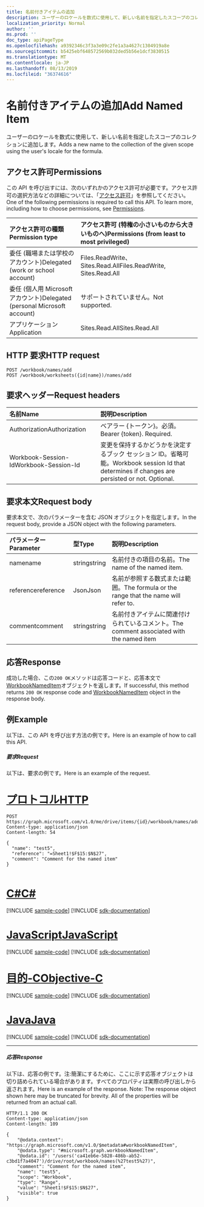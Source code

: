 ```yaml
---
title: 名前付きアイテムの追加
description: ユーザーのロケールを数式に使用して、新しい名前を指定したスコープのコレクションに追加します。
localization_priority: Normal
author: ''
ms.prod: ''
doc_type: apiPageType
ms.openlocfilehash: a9392346c3f3a3e09c2fe1a3a4627c1304919a8e
ms.sourcegitcommit: b5425ebf648572569b032ded5b56e1dcf3830515
ms.translationtype: MT
ms.contentlocale: ja-JP
ms.lasthandoff: 08/13/2019
ms.locfileid: "36374616"
---
```

# <a name="add-named-item"></a><span data-ttu-id="8ca96-103">名前付きアイテムの追加</span><span class="sxs-lookup"><span data-stu-id="8ca96-103">Add Named Item</span></span>

<span data-ttu-id="8ca96-104">ユーザーのロケールを数式に使用して、新しい名前を指定したスコープのコレクションに追加します。</span><span class="sxs-lookup"><span data-stu-id="8ca96-104">Adds a new name to the collection of the given scope using the user's locale for the formula.</span></span>

## <a name="permissions"></a><span data-ttu-id="8ca96-105">アクセス許可</span><span class="sxs-lookup"><span data-stu-id="8ca96-105">Permissions</span></span>
<span data-ttu-id="8ca96-p101">この API を呼び出すには、次のいずれかのアクセス許可が必要です。アクセス許可の選択方法などの詳細については、「[アクセス許可](/graph/permissions-reference)」を参照してください。</span><span class="sxs-lookup"><span data-stu-id="8ca96-p101">One of the following permissions is required to call this API. To learn more, including how to choose permissions, see [Permissions](/graph/permissions-reference).</span></span>

|<span data-ttu-id="8ca96-108">アクセス許可の種類</span><span class="sxs-lookup"><span data-stu-id="8ca96-108">Permission type</span></span>      | <span data-ttu-id="8ca96-109">アクセス許可 (特権の小さいものから大きいものへ)</span><span class="sxs-lookup"><span data-stu-id="8ca96-109">Permissions (from least to most privileged)</span></span>              |
|:--------------------|:---------------------------------------------------------|
|<span data-ttu-id="8ca96-110">委任 (職場または学校のアカウント)</span><span class="sxs-lookup"><span data-stu-id="8ca96-110">Delegated (work or school account)</span></span> | <span data-ttu-id="8ca96-111">Files.ReadWrite、Sites.Read.All</span><span class="sxs-lookup"><span data-stu-id="8ca96-111">Files.ReadWrite, Sites.Read.All</span></span>    |
|<span data-ttu-id="8ca96-112">委任 (個人用 Microsoft アカウント)</span><span class="sxs-lookup"><span data-stu-id="8ca96-112">Delegated (personal Microsoft account)</span></span> | <span data-ttu-id="8ca96-113">サポートされていません。</span><span class="sxs-lookup"><span data-stu-id="8ca96-113">Not supported.</span></span>    |
|<span data-ttu-id="8ca96-114">アプリケーション</span><span class="sxs-lookup"><span data-stu-id="8ca96-114">Application</span></span> | <span data-ttu-id="8ca96-115">Sites.Read.All</span><span class="sxs-lookup"><span data-stu-id="8ca96-115">Sites.Read.All</span></span> |

## <a name="http-request"></a><span data-ttu-id="8ca96-116">HTTP 要求</span><span class="sxs-lookup"><span data-stu-id="8ca96-116">HTTP request</span></span>
<!-- { "blockType": "ignored" } -->
```http
POST /workbook/names/add
POST /workbook/worksheets({id|name})/names/add

```
## <a name="request-headers"></a><span data-ttu-id="8ca96-117">要求ヘッダー</span><span class="sxs-lookup"><span data-stu-id="8ca96-117">Request headers</span></span>
| <span data-ttu-id="8ca96-118">名前</span><span class="sxs-lookup"><span data-stu-id="8ca96-118">Name</span></span>       | <span data-ttu-id="8ca96-119">説明</span><span class="sxs-lookup"><span data-stu-id="8ca96-119">Description</span></span>|
|:---------------|:----------|
| <span data-ttu-id="8ca96-120">Authorization</span><span class="sxs-lookup"><span data-stu-id="8ca96-120">Authorization</span></span>  | <span data-ttu-id="8ca96-p102">ベアラー {トークン}。必須。</span><span class="sxs-lookup"><span data-stu-id="8ca96-p102">Bearer {token}. Required.</span></span> |
| <span data-ttu-id="8ca96-123">Workbook-Session-Id</span><span class="sxs-lookup"><span data-stu-id="8ca96-123">Workbook-Session-Id</span></span>  | <span data-ttu-id="8ca96-p103">変更を保持するかどうかを決定するブック セッション ID。省略可能。</span><span class="sxs-lookup"><span data-stu-id="8ca96-p103">Workbook session Id that determines if changes are persisted or not. Optional.</span></span>|

## <a name="request-body"></a><span data-ttu-id="8ca96-126">要求本文</span><span class="sxs-lookup"><span data-stu-id="8ca96-126">Request body</span></span>
<span data-ttu-id="8ca96-127">要求本文で、次のパラメーターを含む JSON オブジェクトを指定します。</span><span class="sxs-lookup"><span data-stu-id="8ca96-127">In the request body, provide a JSON object with the following parameters.</span></span>

| <span data-ttu-id="8ca96-128">パラメーター</span><span class="sxs-lookup"><span data-stu-id="8ca96-128">Parameter</span></span>    | <span data-ttu-id="8ca96-129">型</span><span class="sxs-lookup"><span data-stu-id="8ca96-129">Type</span></span>   |<span data-ttu-id="8ca96-130">説明</span><span class="sxs-lookup"><span data-stu-id="8ca96-130">Description</span></span>|
|:---------------|:--------|:----------|
|<span data-ttu-id="8ca96-131">name</span><span class="sxs-lookup"><span data-stu-id="8ca96-131">name</span></span>|<span data-ttu-id="8ca96-132">string</span><span class="sxs-lookup"><span data-stu-id="8ca96-132">string</span></span>|<span data-ttu-id="8ca96-133">名前付きの項目の名前。</span><span class="sxs-lookup"><span data-stu-id="8ca96-133">The name of the named item.</span></span>|
|<span data-ttu-id="8ca96-134">reference</span><span class="sxs-lookup"><span data-stu-id="8ca96-134">reference</span></span>|<span data-ttu-id="8ca96-135">Json</span><span class="sxs-lookup"><span data-stu-id="8ca96-135">Json</span></span>|<span data-ttu-id="8ca96-136">名前が参照する数式または範囲。</span><span class="sxs-lookup"><span data-stu-id="8ca96-136">The formula or the range that the name will refer to.</span></span>|
|<span data-ttu-id="8ca96-137">comment</span><span class="sxs-lookup"><span data-stu-id="8ca96-137">comment</span></span>|<span data-ttu-id="8ca96-138">string</span><span class="sxs-lookup"><span data-stu-id="8ca96-138">string</span></span>|<span data-ttu-id="8ca96-139">名前付きアイテムに関連付けられているコメント。</span><span class="sxs-lookup"><span data-stu-id="8ca96-139">The comment associated with the named item</span></span>|

## <a name="response"></a><span data-ttu-id="8ca96-140">応答</span><span class="sxs-lookup"><span data-stu-id="8ca96-140">Response</span></span>

<span data-ttu-id="8ca96-141">成功した場合、この`200 OK`メソッドは応答コードと、応答本文で[WorkbookNamedItem](../resources/nameditem.md)オブジェクトを返します。</span><span class="sxs-lookup"><span data-stu-id="8ca96-141">If successful, this method returns `200 OK` response code and [WorkbookNamedItem](../resources/nameditem.md) object in the response body.</span></span>


## <a name="example"></a><span data-ttu-id="8ca96-142">例</span><span class="sxs-lookup"><span data-stu-id="8ca96-142">Example</span></span>
<span data-ttu-id="8ca96-143">以下は、この API を呼び出す方法の例です。</span><span class="sxs-lookup"><span data-stu-id="8ca96-143">Here is an example of how to call this API.</span></span>

##### <a name="request"></a><span data-ttu-id="8ca96-144">要求</span><span class="sxs-lookup"><span data-stu-id="8ca96-144">Request</span></span>
<span data-ttu-id="8ca96-145">以下は、要求の例です。</span><span class="sxs-lookup"><span data-stu-id="8ca96-145">Here is an example of the request.</span></span>

# <a name="httptabhttp"></a>[<span data-ttu-id="8ca96-146">プロトコル</span><span class="sxs-lookup"><span data-stu-id="8ca96-146">HTTP</span></span>](#tab/http)
<!-- {
  "blockType": "request",
  "name": "NamedItemcollection_add"
}-->
```http
POST https://graph.microsoft.com/v1.0/me/drive/items/{id}/workbook/names/add
Content-type: application/json
Content-length: 54

{
  "name": "test5",
  "reference": "=Sheet1!$F$15:$N$27",
  "comment": "Comment for the named item"
}


```
# <a name="ctabcsharp"></a>[<span data-ttu-id="8ca96-147">C#</span><span class="sxs-lookup"><span data-stu-id="8ca96-147">C#</span></span>](#tab/csharp)
[!INCLUDE [sample-code](../includes/snippets/csharp/nameditemcollection-add-csharp-snippets.md)]
[!INCLUDE [sdk-documentation](../includes/snippets/snippets-sdk-documentation-link.md)]

# <a name="javascripttabjavascript"></a>[<span data-ttu-id="8ca96-148">JavaScript</span><span class="sxs-lookup"><span data-stu-id="8ca96-148">JavaScript</span></span>](#tab/javascript)
[!INCLUDE [sample-code](../includes/snippets/javascript/nameditemcollection-add-javascript-snippets.md)]
[!INCLUDE [sdk-documentation](../includes/snippets/snippets-sdk-documentation-link.md)]

# <a name="objective-ctabobjc"></a>[<span data-ttu-id="8ca96-149">目的-C</span><span class="sxs-lookup"><span data-stu-id="8ca96-149">Objective-C</span></span>](#tab/objc)
[!INCLUDE [sample-code](../includes/snippets/objc/nameditemcollection-add-objc-snippets.md)]
[!INCLUDE [sdk-documentation](../includes/snippets/snippets-sdk-documentation-link.md)]

# <a name="javatabjava"></a>[<span data-ttu-id="8ca96-150">Java</span><span class="sxs-lookup"><span data-stu-id="8ca96-150">Java</span></span>](#tab/java)
[!INCLUDE [sample-code](../includes/snippets/java/nameditemcollection-add-java-snippets.md)]
[!INCLUDE [sdk-documentation](../includes/snippets/snippets-sdk-documentation-link.md)]

---


##### <a name="response"></a><span data-ttu-id="8ca96-151">応答</span><span class="sxs-lookup"><span data-stu-id="8ca96-151">Response</span></span>
<span data-ttu-id="8ca96-p104">以下は、応答の例です。注:簡潔にするために、ここに示す応答オブジェクトは切り詰められている場合があります。すべてのプロパティは実際の呼び出しから返されます。</span><span class="sxs-lookup"><span data-stu-id="8ca96-p104">Here is an example of the response. Note: The response object shown here may be truncated for brevity. All of the properties will be returned from an actual call.</span></span>
<!-- {
  "blockType": "response",
  "truncated": true,
  "@odata.type": "microsoft.graph.workbookNamedItem"
} -->
```http
HTTP/1.1 200 OK
Content-type: application/json
Content-length: 109

{
    "@odata.context": "https://graph.microsoft.com/v1.0/$metadata#workbookNamedItem",
    "@odata.type": "#microsoft.graph.workbookNamedItem",
    "@odata.id": "/users('ca41eb6e-5828-486b-ab52-c3bd1f7a4047')/drive/root/workbook/names(%27test5%27)",
    "comment": "Comment for the named item",
    "name": "test5",
    "scope": "Workbook",
    "type": "Range",
    "value": "Sheet1!$F$15:$N$27",
    "visible": true
}
```

<!-- uuid: 8fcb5dbc-d5aa-4681-8e31-b001d5168d79
2015-10-25 14:57:30 UTC -->
<!-- {
  "type": "#page.annotation",
  "description": "NamedItemCollection: add",
  "keywords": "",
  "section": "documentation",
  "suppressions": [
    "Warning: NamedItemcollection_add/value:
      Schemas type was 'Custom' which is not supported. Add a resource type to the definition of property: value"
  ],
  "tocPath": ""
}-->
